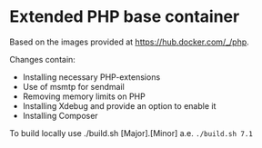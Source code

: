 Extended PHP base container
===========================

Based on the images provided at https://hub.docker.com/_/php.

Changes contain:
- Installing necessary PHP-extensions
- Use of msmtp for sendmail
- Removing memory limits on PHP
- Installing Xdebug and provide an option to enable it
- Installing Composer

To build locally use ./build.sh [Major].[Minor] a.e. `./build.sh 7.1`